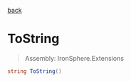 ﻿

[back](/IronSphere.Extensions/types/LambdaExpressionExtensions)

# ToString

> Assembly: IronSphere.Extensions

```csharp
string ToString()
```



 